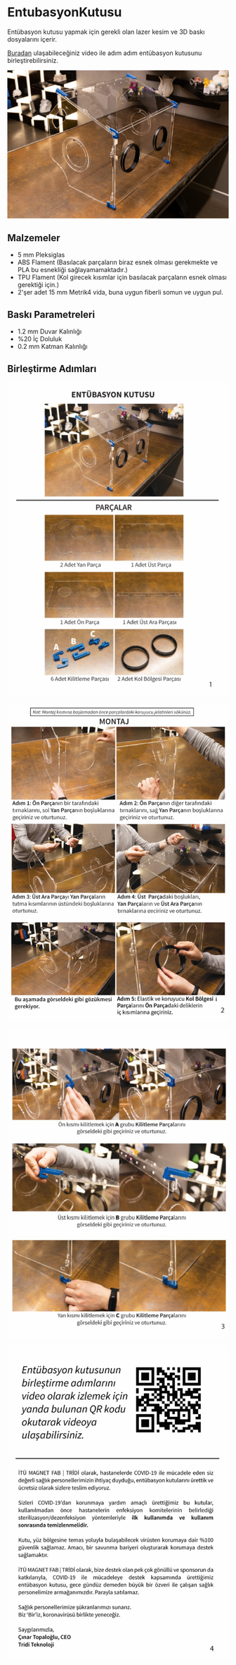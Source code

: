 # EntubasyonKutusu
Entübasyon kutusu yapmak için gerekli olan lazer kesim ve 3D baskı dosyalarını içerir.

[Buradan](https://www.youtube.com/watch?v=W8xZaDajy4w) ulaşabileceğiniz video ile adım adım entübasyon kutusunu birleştirebilirsiniz.

![Entübasyon Kutusu](/EntubasyonKutusu.jpg)




## Malzemeler

* 5 mm Pleksiglas
* ABS Flament (Basılacak parçaların biraz esnek olması gerekmekte ve PLA bu esnekliği sağlayamamaktadır.)
* TPU Flament (Kol girecek kısımlar için basılacak parçaların esnek olması gerektiği için.)
* 2'şer adet 15 mm Metrik4 vida, buna uygun fiberli somun ve uygun pul.


## Baskı Parametreleri
* 1.2 mm Duvar Kalınlığı
* %20 İç Doluluk
* 0.2 mm Katman Kalınlığı



## Birleştirme Adımları

![sayfa 1](BirlestirmeKitapcigi/sayfa1.jpg)


![sayfa 2](BirlestirmeKitapcigi/sayfa2.jpg)


![sayfa 3](BirlestirmeKitapcigi/sayfa3.jpg)


![sayfa 4](BirlestirmeKitapcigi/sayfa4.jpg)

